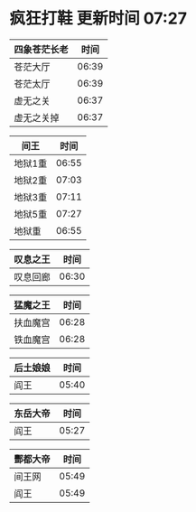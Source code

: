 # 疯狂打鞋 更新时间 07:27

| 四象苍茫长老   | 时间    |
|--------|-------|
| 苍茫大厅 | 06:39 |
| 苍茫太厅 | 06:39 |
| 虚无之关 | 06:37 |
| 虚无之关掉 | 06:37 |

| 间王   | 时间    |
|--------|-------|
| 地狱1重 | 06:55 |
| 地狱2重 | 07:03 |
| 地狱3重 | 07:11 |
| 地狱5重 | 07:27 |
| 地狱重 | 06:55 |

| 叹息之王   | 时间    |
|--------|-------|
| 叹息回廊 | 06:30 |

| 猛魔之王   | 时间    |
|--------|-------|
| 扶血魔宫 | 06:28 |
| 铁血魔宫 | 06:28 |

| 后土娘娘   | 时间    |
|--------|-------|
| 阎王 | 05:40 |

| 东岳大帝   | 时间    |
|--------|-------|
| 阎王 | 05:27 |

| 酆都大帝   | 时间    |
|--------|-------|
| 间王网 | 05:49 |
| 阎王 | 05:49 |